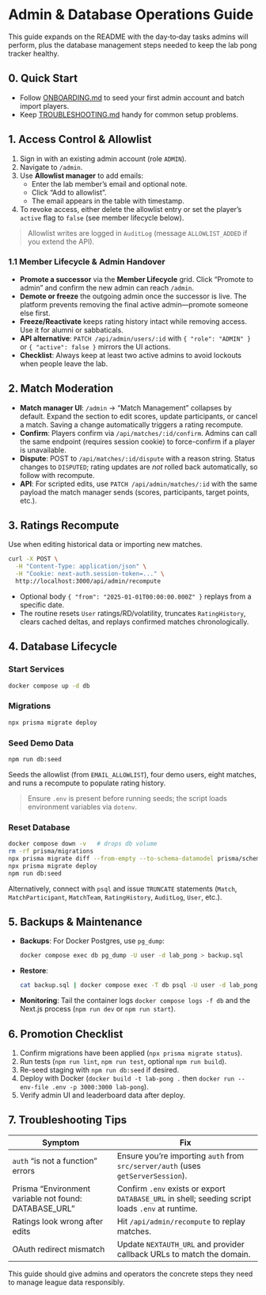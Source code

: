# Admin & Database Operations Guide

This guide expands on the README with the day‑to‑day tasks admins will perform, plus the database management steps needed to keep the lab pong tracker healthy.

## 0. Quick Start

- Follow [ONBOARDING.md](./ONBOARDING.md) to seed your first admin account and batch import players.
- Keep [TROUBLESHOOTING.md](./TROUBLESHOOTING.md) handy for common setup problems.

## 1. Access Control & Allowlist

1. Sign in with an existing admin account (role `ADMIN`).
2. Navigate to `/admin`.
3. Use **Allowlist manager** to add emails:
   - Enter the lab member’s email and optional note.
   - Click “Add to allowlist”.
   - The email appears in the table with timestamp.
4. To revoke access, either delete the allowlist entry or set the player’s `active` flag to `false` (see member lifecycle below).

> Allowlist writes are logged in `AuditLog` (message `ALLOWLIST_ADDED` if you extend the API).

### 1.1 Member Lifecycle & Admin Handover

- **Promote a successor** via the **Member Lifecycle** grid. Click “Promote to admin” and confirm the new admin can reach `/admin`.
- **Demote or freeze** the outgoing admin once the successor is live. The platform prevents removing the final active admin—promote someone else first.
- **Freeze/Reactivate** keeps rating history intact while removing access. Use it for alumni or sabbaticals.
- **API alternative**: `PATCH /api/admin/users/:id` with `{ "role": "ADMIN" }` or `{ "active": false }` mirrors the UI actions.
- **Checklist**: Always keep at least two active admins to avoid lockouts when people leave the lab.

## 2. Match Moderation

- **Match manager UI**: `/admin` → “Match Management” collapses by default. Expand the section to edit scores, update participants, or cancel a match. Saving a change automatically triggers a rating recompute.
- **Confirm**: Players confirm via `/api/matches/:id/confirm`. Admins can call the same endpoint (requires session cookie) to force-confirm if a player is unavailable.
- **Dispute**: POST to `/api/matches/:id/dispute` with a reason string. Status changes to `DISPUTED`; rating updates are *not* rolled back automatically, so follow with recompute.
- **API**: For scripted edits, use `PATCH /api/admin/matches/:id` with the same payload the match manager sends (scores, participants, target points, etc.).

## 3. Ratings Recompute

Use when editing historical data or importing new matches.

```bash
curl -X POST \
  -H "Content-Type: application/json" \
  -H "Cookie: next-auth.session-token=..." \
  http://localhost:3000/api/admin/recompute
```

- Optional body `{ "from": "2025-01-01T00:00:00.000Z" }` replays from a specific date.
- The routine resets `User` ratings/RD/volatility, truncates `RatingHistory`, clears cached deltas, and replays confirmed matches chronologically.

## 4. Database Lifecycle

### Start Services

```bash
docker compose up -d db
```

### Migrations

```bash
npx prisma migrate deploy
```

### Seed Demo Data

```bash
npm run db:seed
```

Seeds the allowlist (from `EMAIL_ALLOWLIST`), four demo users, eight matches, and runs a recompute to populate rating history.

> Ensure `.env` is present before running seeds; the script loads environment variables via `dotenv`.

### Reset Database

```bash
docker compose down -v   # drops db volume
rm -rf prisma/migrations
npx prisma migrate diff --from-empty --to-schema-datamodel prisma/schema.prisma --script > prisma/migrations/0001_init/migration.sql
npx prisma migrate deploy
npm run db:seed
```

Alternatively, connect with `psql` and issue `TRUNCATE` statements (`Match`, `MatchParticipant`, `MatchTeam`, `RatingHistory`, `AuditLog`, `User`, etc.).

## 5. Backups & Maintenance

- **Backups**: For Docker Postgres, use `pg_dump`:
  ```bash
  docker compose exec db pg_dump -U user -d lab_pong > backup.sql
  ```
- **Restore**:
  ```bash
  cat backup.sql | docker compose exec -T db psql -U user -d lab_pong
  ```
- **Monitoring**: Tail the container logs `docker compose logs -f db` and the Next.js process (`npm run dev` or `npm run start`).

## 6. Promotion Checklist

1. Confirm migrations have been applied (`npx prisma migrate status`).
2. Run tests (`npm run lint`, `npm run test`, optional `npm run build`).
3. Re-seed staging with `npm run db:seed` if desired.
4. Deploy with Docker (`docker build -t lab-pong .` then `docker run --env-file .env -p 3000:3000 lab-pong`).
5. Verify admin UI and leaderboard data after deploy.

## 7. Troubleshooting Tips

| Symptom | Fix |
| ------- | --- |
| `auth` “is not a function” errors | Ensure you’re importing `auth` from `src/server/auth` (uses `getServerSession`). |
| Prisma “Environment variable not found: DATABASE_URL” | Confirm `.env` exists or export `DATABASE_URL` in shell; seeding script loads `.env` at runtime. |
| Ratings look wrong after edits | Hit `/api/admin/recompute` to replay matches. |
| OAuth redirect mismatch | Update `NEXTAUTH_URL` and provider callback URLs to match the domain. |

This guide should give admins and operators the concrete steps they need to manage league data responsibly.
